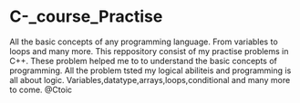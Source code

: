 # C-_course_Practise
All the basic concepts of any programming language. From variables to loops and many more.
This reppository consist of my practise problems in C++. These problem helped me to to understand the basic concepts of programming. All the problem tsted my logical abiliteis and programming is all about logic.
Variables,datatype,arrays,loops,conditional and many more to come.
@Ctoic
